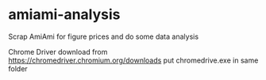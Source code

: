 # amiami-analysis
Scrap AmiAmi for figure prices and do some data analysis

Chrome Driver
download from https://chromedriver.chromium.org/downloads
put chromedrive.exe in same folder
